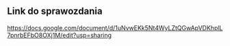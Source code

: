 ## Link do sprawozdania
https://docs.google.com/document/d/1uNvwEKk5Nt4WyLZtQGwApVDKhplL7pnrbEFbO8OXj1M/edit?usp=sharing
